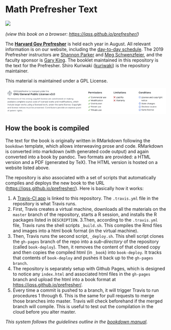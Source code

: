 # Math Prefresher Text 
![](https://travis-ci.org/IQSS/prefresher.svg?branch=master)

_(view this book on a browser: https://iqss.github.io/prefresher/)_


The [__Harvard Gov Prefresher__](https://projects.iq.harvard.edu/prefresher) is held each year in August. All relevant information is on our website, including the [day-to-day schedule](https://projects.iq.harvard.edu/prefresher/schedule). The 2019 Prefresher instructors are [Shannon Parker](https://wcfia.harvard.edu/shannon-lynn-parker) and [Meg Schwenzfeier](http://schwenzfeier.github.io/), and the faculty sponsor is  [Gary King](https://gking.harvard.edu). The booklet maintained in this repository is the text for the Prefresher. Shiro Kuriwaki ([kuriwaki](https://github.com/kuriwaki)) is the repository maintainer. 

This material is maintained under a GPL License.

![](images/readme-license.png)


## How the book is compiled

The text for the book is originally written in RMarkdown following the `bookdown` template, which allows interweaving prose and code. RMarkdown is converted into markdown (with generated code output) and again converted into a book by pandoc. Two formats are provided: a HTML version and a PDF (generated by TeX). The HTML version is hosted on a website listed above. 

The repository is also associated with a set of scripts that automatically compiles and deploys the new book to the URL (https://iqss.github.io/prefresher/).  Here is basically how it works:

1. A [Travis-CI app](https://travis-ci.org/IQSS/prefresher) is linked to this repository. The `.travis.yml` file in the repository is what Travis runs. 
2. First, Travis creates a virtual machine, downloads all the materials on the `master` branch of the repository, starts a R session, and installs the R packages listed in `DESCRIPTION`. 
3.Then, according to the `.travis.yml` file, Travis runs the shell scripts `_build.sh`. This compiles the Rmd files and images into a html book format (in the virtual machine). 
4. Then, Travis runs the second script, `_deploy.sh`. This shell script clones the `gh-pages` branch of the repo into a _sub-directory_ of the repository (called `book-deploy`). Then, it removes the content of that cloned copy and then copies the compiled html (in `_book`) into `book-deploy`. It tracks that contents of `book-deploy` and pushes it back up to the `gh-pages branch`.
5. The repository is separately setup with Github Pages, which is designed to notice any `index.html` and associated html files in the `gh-pages` branch and upload the html into a book format at https://iqss.github.io/prefresher/. 
6. Every time a commit is pushed to a branch, it will trigger Travis to run procedures 1 through 6. This is the same for pull requests to merge those branches into master. Travis will check beforehand if the merged branch will compile. This is useful to test out the compilation in the cloud before you alter master. 

_This system follows the guidelines outline in the [bookdown manual](https://bookdown.org/yihui/bookdown/github.html)._

